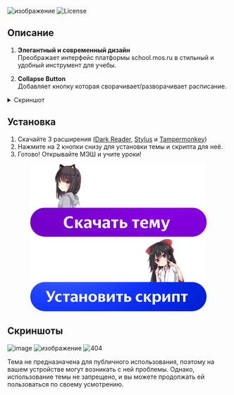 ![изображение](https://github.com/user-attachments/assets/5c9ae11e-2c4f-4571-9070-44e6c76404f3)
![License](https://img.shields.io/github/license/johnturner4004/readme-generator.svg?style=for-the-badge)
## Описание
1. **Элегантный и современный дизайн**  
   Преображает интерфейс платформы school.mos.ru в стильный и удобный инструмент для учебы.

2. **Collapse Button**  
   Добавляет кнопку которая сворачивает/разворачивает расписание.
<details>
   <summary>Скриншот</summary>

   ![image](https://github.com/user-attachments/assets/4525ad4e-b1cc-4a87-9344-6e6b1e04b3d5)

</details>

## Установка
1. Скачайте 3 расширения ([Dark Reader](https://chromewebstore.google.com/detail/dark-reader/eimadpbcbfnmbkopoojfekhnkhdbieeh?hl=ru), [Stylus](https://chromewebstore.google.com/detail/stylus/clngdbkpkpeebahjckkjfobafhncgmne?hl=ru) и [Tampermonkey](https://chromewebstore.google.com/detail/tampermonkey/dhdgffkkebhmkfjojejmpbldmpobfkfo?hl=ru))
2. Нажмите на 2 кнопки снизу для установки темы и скрипта для неё.
3. Готово! Открывайте МЭШ и учите уроки!

<div align="center">
  <a href="https://userstyles.world/style/18003/mos-ru-theme" class="image-button">
    <img width="400" src="https://github.com/Diramix/mos-ru-theme/blob/main/doc/download_button.png?raw=true" alt="Install Button">
  </a>
  
  <a href="https://github.com/Diramix/mos-ru-theme/raw/main/src/index.user.js" class="image-button">
    <img width="400" src="https://github.com/Diramix/mos-ru-theme/blob/main/doc/install_button.png?raw=true" alt="Install Button">
  </a>
</div>

## Скриншоты
![image](https://github.com/user-attachments/assets/637ed77a-4314-44c1-9568-04b3a999cdbe)
![изображение](https://github.com/user-attachments/assets/c1788b6b-a5e1-481f-846a-7f7f3a6fd2df)
![404](https://github.com/user-attachments/assets/a13b0824-c463-41c5-a4be-5c3623459d53)

Тема не предназначена для публичного использования, поэтому на вашем устройстве могут возникать с ней проблемы. Однако, использование темы не запрещено, и вы можете продолжать ей пользоваться по своему усмотрению.
